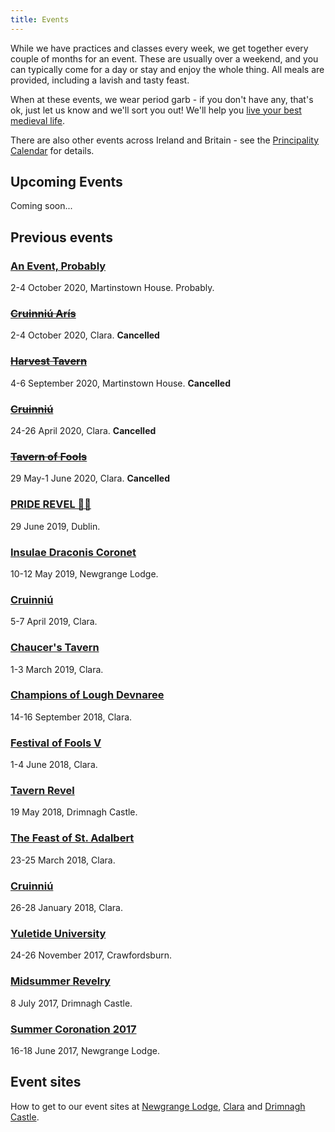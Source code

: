 ```yaml
---
title: Events
---
```

While we have practices and classes every week, we get together every couple of months for an event. These are usually over a weekend, and you can typically come for a day or stay and enjoy the whole thing. All meals are provided, including a lavish and tasty feast.

When at these events, we wear period garb - if you don't have any, that's ok, just let us know and we'll sort you out! We'll help you [live your best medieval life](https://mobile.twitter.com/Lin_Manuel/status/1027864394074484736?ref_src=twsrc%5Etfw).

There are also other events across Ireland and Britain - see the [Principality Calendar](http://insulaedraconis.org/Events/) for details.

## Upcoming Events

Coming soon...

## Previous events

### [An Event, Probably](/events/2020/an-event-probably/)
2-4 October 2020, Martinstown House. Probably.

### ~~[Cruinniú Arís](/events/2020/cruinniu-aris/)~~
2-4 October 2020, Clara. **Cancelled**

### ~~[Harvest Tavern](/events/2020/harvest-tavern/)~~
4-6 September 2020, Martinstown House. **Cancelled**

### ~~[Cruinniú](/events/2020/cruinniu/)~~
24-26 April 2020, Clara. **Cancelled**

### ~~[Tavern of Fools](/events/2020/tavern-of-fools/)~~
29 May-1 June 2020, Clara. **Cancelled**

### [PRIDE REVEL 🏳️‍🌈](/posts/2019/05/30/pride-revel/)  
29 June 2019, Dublin.

### [Insulae Draconis Coronet](/events/2019/coronet/)
10-12 May 2019, Newgrange Lodge.

### [Cruinniú](/events/2019/cruinniu/)
5-7 April 2019, Clara.

### [Chaucer's Tavern](/events/2019/chaucers-tavern/)
1-3 March 2019, Clara.

### [Champions of Lough Devnaree](/events/2018/cold/)
14-16 September 2018, Clara.

### [Festival of Fools V](/events/2018/fof/)
1-4 June 2018, Clara.

### [Tavern Revel](/events/2018/tavern/)
19 May 2018, Drimnagh Castle.

### [The Feast of St. Adalbert](/events/2018/adalbert/)
23-25 March 2018, Clara.

### [Cruinniú](/events/2018/fight-camp/)
26-28 January 2018, Clara.

### [Yuletide University](/events/2017/yuletide-university/)
24-26 November 2017, Crawfordsburn.

### [Midsummer Revelry](/events/2017/midsummer/)
8 July 2017, Drimnagh Castle.

### [Summer Coronation 2017](/events/2017/coronation/)
16-18 June 2017, Newgrange Lodge.


## Event sites

How to get to our event sites at
[Newgrange Lodge](/events/sites/newgrange-lodge/),
[Clara](/events/sites/aspire-clara/)
and [Drimnagh Castle](/events/sites/drimnagh-castle/).
